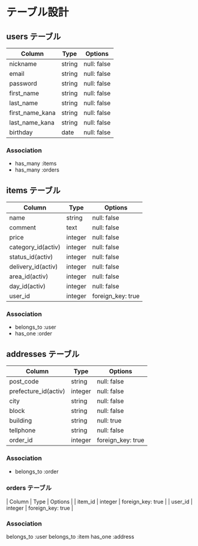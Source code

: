 # テーブル設計

## users テーブル

| Column          | Type    | Options     |
| --------------- | ------  | ----------- |
| nickname        | string  | null: false |
| email           | string  | null: false |
| password        | string  | null: false |
| first_name      | string  | null: false |
| last_name       | string  | null: false |
| first_name_kana | string  | null: false |
| last_name_kana  | string  | null: false |
| birthday        | date    | null: false |

### Association

- has_many :items
- has_many :orders

## items テーブル

| Column             | Type       | Options           |
| ------------------ | ---------- | ----------------- |
| name               | string     | null: false       |
| comment            | text       | null: false       |
| price              | integer    | null: false       |
| category_id(activ) | integer    | null: false       |
| status_id(activ)   | integer    | null: false       |
| delivery_id(activ) | integer    | null: false       |
| area_id(activ)     | integer    | null: false       |
| day_id(activ)      | integer    | null: false       |
| user_id            | integer    | foreign_key: true |


### Association

- belongs_to :user
- has_one :order

## addresses テーブル

| Column               | Type       | Options           |
| -------------------- | ---------- | ----------------- |
| post_code            | string     | null: false       |
| prefecture_id(activ) | integer    | null: false       |
| city                 | string     | null: false       |
| block                | string     | null: false       |
| building             | string     | null: true        |
| tellphone            | string     | null: false       |
| order_id             | integer    | foreign_key: true |

### Association

- belongs_to :order

### orders テーブル

| Column     | Type       | Options           |
| item_id    | integer    | foreign_key: true |
| user_id    | integer    | foreign_key: true |

### Association

belongs_to :user
belongs_to :item
has_one :address